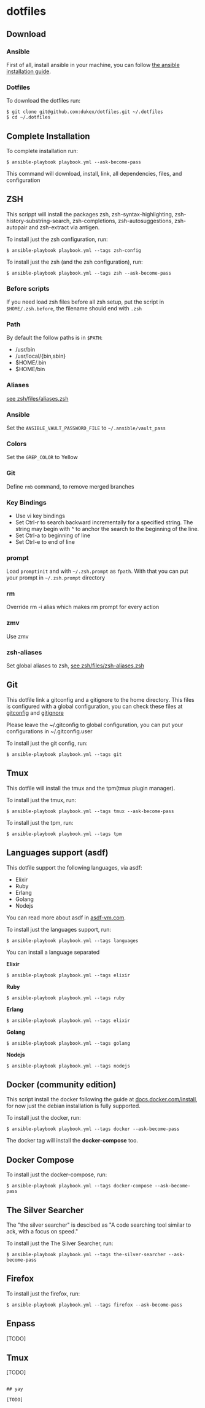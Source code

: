 # dotfiles

## Download

### Ansible

First of all, install ansible in your machine, you can follow [the ansible installation guide](https://docs.ansible.com/ansible/latest/installation_guide/intro_installation.html).

### Dotfiles

To download the dotfiles run:

```
$ git clone git@github.com:dukex/dotfiles.git ~/.dotfiles
$ cd ~/.dotfiles
```

## Complete Installation

To complete installation run:

```
$ ansible-playbook playbook.yml --ask-become-pass
```

This command will download, install, link, all dependencies, files, and configuration


## ZSH

This scrippt will install the packages zsh, zsh-syntax-highlighting, zsh-history-substring-search, zsh-completions, zsh-autosuggestions, zsh-autopair and zsh-extract via antigen.

To install just the zsh configuration, run:

```
$ ansible-playbook playbook.yml --tags zsh-config
```

To install just the zsh (and the zsh configuration), run:

```
$ ansible-playbook playbook.yml --tags zsh --ask-become-pass
```

### Before scripts

If you need load zsh files before all zsh setup, put the script in `$HOME/.zsh.before`, the filename should end with `.zsh`

### Path

By default the follow paths is in `$PATH`:

- /usr/bin
- /usr/local/{bin,sbin}
- $HOME/.bin
- $HOME/bin

### Aliases

[see zsh/files/aliases.zsh](zsh/files/aliases.zsh)

### Ansible

Set the `ANSIBLE_VAULT_PASSWORD_FILE` to `~/.ansible/vault_pass`

### Colors

Set the `GREP_COLOR` to Yellow

### Git

Define `rmb` command, to remove merged branches

### Key Bindings

- Use vi key bindings
- Set Ctrl-r to search backward incrementally for a specified string. The string may begin with ^ to anchor the search to the beginning of the line.
- Set Ctrl-a to beginning of line
- Set Ctrl-e to end of line

### prompt

Load `promptinit` and with `~/.zsh.prompt` as `fpath`. With that you can put your prompt in `~/.zsh.prompt` directory

### rm

Override rm -i alias which makes rm prompt for every action

### zmv

Use zmv

### zsh-aliases

Set global aliases to zsh, [see zsh/files/zsh-aliases.zsh](zsh/files/zsh-aliases.zsh)


## Git

This dotfile link a gitconfig and a gitignore to the home directory. This files is configured with a global configuration, you can check these files at [gitconfig](git/files/gitconfig) and [gitignore](git/files/gitignore)

Please leave the ~/.gitconfig to global configuration, you can put your configurations in ~/.gitconfig.user

To install just the git config, run:

```
$ ansible-playbook playbook.yml --tags git
```

## Tmux

This dotfile will install the tmux and the tpm(tmux plugin manager).

To install just the tmux, run:

```
$ ansible-playbook playbook.yml --tags tmux --ask-become-pass
```

To install just the tpm, run:

```
$ ansible-playbook playbook.yml --tags tpm
```

## Languages support (asdf)

This dotfile support the following languages, via asdf:

- Elixir
- Ruby
- Erlang
- Golang
- Nodejs

You can read more about asdf in [asdf-vm.com](https://asdf-vm.com/).

To install just the languages support, run:

```
$ ansible-playbook playbook.yml --tags languages
```

You can install a language separated


**Elixir**
```
$ ansible-playbook playbook.yml --tags elixir
```

**Ruby**
```
$ ansible-playbook playbook.yml --tags ruby
```

**Erlang**
```
$ ansible-playbook playbook.yml --tags elixir
```

**Golang**
```
$ ansible-playbook playbook.yml --tags golang
```

**Nodejs**
```
$ ansible-playbook playbook.yml --tags nodejs
```


## Docker (community edition)

This script install the docker following the guide at [docs.docker.com/install](https://docs.docker.com/install/), for now just the debian installation is fully supported.

To install just the docker, run:

```
$ ansible-playbook playbook.yml --tags docker --ask-become-pass
```

The docker tag will install the **docker-compose** too.

## Docker Compose

To install just the docker-compose, run:

```
$ ansible-playbook playbook.yml --tags docker-compose --ask-become-pass
```

## The Silver Searcher

The "the silver searcher" is descibed as "A code searching tool similar to ack, with a focus on speed."

To install just the The Silver Searcher, run:

```
$ ansible-playbook playbook.yml --tags the-silver-searcher --ask-become-pass
```

## Firefox

To install just the firefox, run:

```
$ ansible-playbook playbook.yml --tags firefox --ask-become-pass
```

## Enpass

[TODO]

## Tmux

[TODO]
```

## yay

[TODO]
